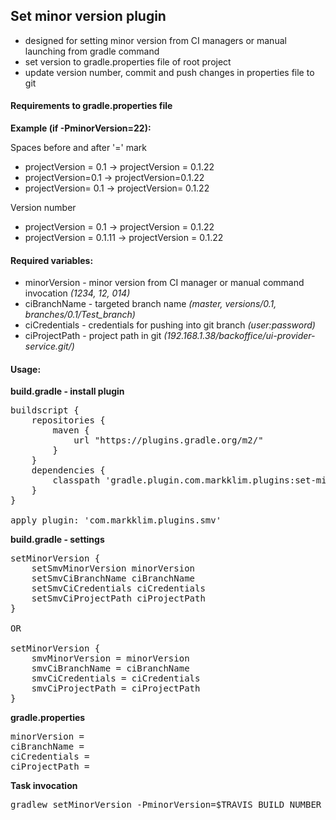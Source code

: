 ## Set minor version plugin
- designed for setting minor version from CI managers or manual launching from gradle command
- set version to gradle.properties file of root project
- update version number, commit and push changes in properties file to git 

#### Requirements to gradle.properties file

**Example (if -PminorVersion=22):**

Spaces before and after '=' mark
- projectVersion = 0.1 -> projectVersion = 0.1.22
- projectVersion=0.1 -> projectVersion=0.1.22
- projectVersion= 0.1 -> projectVersion= 0.1.22

Version number
- projectVersion = 0.1 -> projectVersion = 0.1.22
- projectVersion = 0.1.11 -> projectVersion = 0.1.22

#### Required variables:
- minorVersion - minor version from CI manager or manual command invocation _(1234, 12, 014)_
- ciBranchName - targeted branch name _(master, versions/0.1, branches/0.1/Test_branch)_
- ciCredentials - credentials for pushing into git branch _(user:password)_
- ciProjectPath - project path in git _(192.168.1.38/backoffice/ui-provider-service.git/)_

#### Usage:
**build.gradle - install plugin**
<pre>
buildscript {
    repositories {
        maven {
            url "https://plugins.gradle.org/m2/"
        }
    }
    dependencies {
        classpath 'gradle.plugin.com.markklim.plugins:set-minor-version:0.8'
    }
}

apply plugin: 'com.markklim.plugins.smv'
</pre>

**build.gradle - settings**
<pre>
setMinorVersion {
    setSmvMinorVersion minorVersion
    setSmvCiBranchName ciBranchName
    setSmvCiCredentials ciCredentials
    setSmvCiProjectPath ciProjectPath
}

OR

setMinorVersion {
    smvMinorVersion = minorVersion
    smvCiBranchName = ciBranchName
    smvCiCredentials = ciCredentials
    smvCiProjectPath = ciProjectPath
}
</pre>

**gradle.properties**
<pre>
minorVersion =
ciBranchName =
ciCredentials =
ciProjectPath =
</pre>

**Task invocation**
<pre>
gradlew setMinorVersion -PminorVersion=$TRAVIS_BUILD_NUMBER -PciBranchName=$TRAVIS_BRANCH -PciCredentials=$CREDENTIALS -PciProjectPath=$PROJECT_PATH
</pre>
